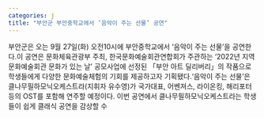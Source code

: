 ```yaml
---
categories: j
title: "부안군 부안중학교에서 ‘음악이 주는 선물’ 공연"
---
```

부안군은 오는 9월 27일(화) 오전10시에 부안중학교에서 ‘음악이 주는 선물’을 공연한다.이 공연은 문화체육관광부 주최, 한국문화예술회관연합회가 주관하는 ‘2022년 지역문화예술회관 문화가 있는 날’ 공모사업에 선정된 「부안 아트 딜리버리」의 작품으로 학생들에게 다양한 문화예술체험의 기회를 제공하고자 기획됐다.‘음악이 주는 선물’은 클나무필하모닉오케스트라(지휘자 유수영)가 국가대표, 어벤져스, 라이온킹, 해리포터 등의 OST를 포함해 연주할 예정이다. 이번 공연에서 클나무필하모닉오케스트라는 학생들이 쉽게 클래식 공연을 감상할 수